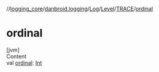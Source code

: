 //[logging_core](../../../../../index.md)/[danbroid.logging](../../../index.md)/[Log](../../index.md)/[Level](../index.md)/[TRACE](index.md)/[ordinal](ordinal.md)



# ordinal  
[jvm]  
Content  
val [ordinal](ordinal.md): [Int](https://kotlinlang.org/api/latest/jvm/stdlib/kotlin/-int/index.html)  



